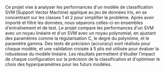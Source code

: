 Ce projet vise à analyser les performances d'un modèle de classification SVM (Support Vector Machine) appliqué au jeu de données Iris,
en se concentrant sur les classes 1 et 2 pour simplifier le problème. Après avoir importé et filtré les données, nous séparons celles-ci
en ensembles d'entraînement et de test. Le projet compare les performances d'un SVM avec un noyau linéaire et d'un SVM avec un noyau polynomial,
en ajustant des paramètres comme la régularisation C, le degré du polynôme, et le paramètre gamma. Des tests de précision (accuracy) sont réalisés pour chaque modèle,
et une validation croisée à 5 plis est utilisée pour évaluer la robustesse du modèle linéaire. Les résultats permettent
d'étudier l'impact de chaque configuration sur la précision de la classification et d'optimiser le choix des hyperparamètres pour les futurs modèles.
